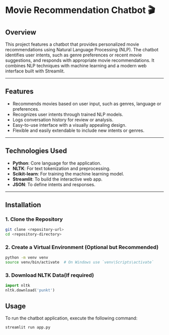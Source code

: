 # Movie Recommendation Chatbot 🎬

## Overview
This project features a chatbot that provides personalized movie recommendations using Natural Language Processing (NLP). The chatbot identifies user intents, such as genre preferences or recent movie suggestions, and responds with appropriate movie recommendations. It combines NLP techniques with machine learning and a modern web interface built with Streamlit.

---

## Features
- Recommends movies based on user input, such as genres, language or preferences.
- Recognizes user intents through trained NLP models.
- Logs conversation history for review or analysis.
- Easy-to-use interface with a visually appealing design.
- Flexible and easily extendable to include new intents or genres.

---

## Technologies Used
- **Python**: Core language for the application.
- **NLTK**: For text tokenization and preprocessing.
- **Scikit-learn**: For training the machine learning model.
- **Streamlit**: To build the interactive web app.
- **JSON**: To define intents and responses.

---

## Installation

### 1. Clone the Repository
```bash
git clone <repository-url>
cd <repository-directory>
```

### 2. Create a Virtual Environment (Optional but Recommended)
```bash
python -m venv venv
source venv/bin/activate  # On Windows use `venv\Scripts\activate`
```

### 3. Download NLTK Data(If required)
```python
import nltk
nltk.download('punkt')
```

## Usage
To run the chatbot application, execute the following command:
```bash
streamlit run app.py

